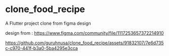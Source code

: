 # clone_food_recipe

A  Flutter project clone from figma design 

design from : https://www.figma.com/community/file/1117253657372214910



https://github.com/guruhnusa/clone_food_recipe/assets/91832107/7e6d735c-c970-441f-b3a0-5ba4295e3cca

 
